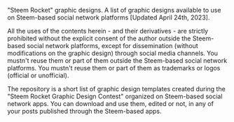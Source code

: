 "Steem Rocket" graphic designs. A list of graphic designs available to use on Steem-based social network platforms [Updated April 24th, 2023].

All the uses of the contents herein - and their derivatives - are strictly prohibited without the explicit consent of the author outside the Steem-based social network platforms, except for dissemination (without modifications on the graphic design) through social media channels. You mustn't reuse them or part of them outside the Steem-based social network platforms. You mustn't reuse them or part of them as trademarks or logos (official or unofficial).

The repository is a short list of graphic design templates created during the "Steem Rocket Graphic Design Contest" organized on Steem-based social network apps. You can download and use them, edited or not, in any of your posts published through the Steem-based apps.
